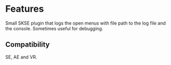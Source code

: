 # Features
Small SKSE plugin that logs the open menus with file path to the log file and the console. Sometimes useful for debugging.

## Compatibility
SE, AE and VR.
